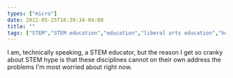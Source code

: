 ```yaml
---
types: ["micro"]
date: 2022-05-25T16:39:34-04:00
title: ""
tags: ["STEM","STEM education","education","liberal arts education","humanities","ICT teaching"]
---
```

I am, technically speaking, a STEM educator, but the reason I get so cranky about STEM hype is that these disciplines cannot on their own address the problems I'm most worried about right now.
